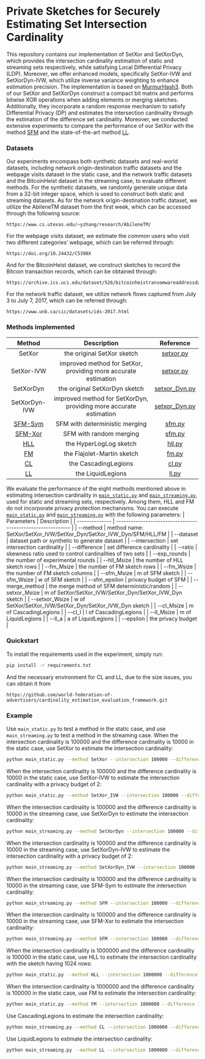 # Private Sketches for Securely Estimating Set Intersection Cardinality
This repository contains our implementation of SetXor and SetXorDyn, which provides the intersection cardinality estimation of static and streaming sets respectively, while satisfying Local Differential Privacy (LDP). Moreover, we offer enhanced models, specifically SetXor-IVW and SetXorDyn-IVW, which utilize inverse variance weighting to enhance estimation precision. The implementation is based on [MurmurHash3](https://dl.acm.org/doi/abs/10.5555/3295222.3295407). Both of our SetXor and SetXorDyn construct a compact bit matrix and performs bitwise XOR operations when adding elements or merging sketches. Additionally, they incorporate a random response mechanism to satisfy Differential Privacy (DP) and estimates the intersection cardinality through the estimation of the difference set cardinality. Moreover, we conducted extensive experiments to compare the performance of our SetXor with the method [SFM](https://arxiv.org/pdf/2302.02056.pdf) and the state-of-the-art method [LL](https://research.google/pubs/pub49177/). 

### Datasets
Our experiments encompass both synthetic datasets and real-world datasets, including network origin-destination traffic datasets and the webpage visits dataset in the static case, and the network traffic datasets and the BitcoinHeist dataset in the streaming case, to evaluate different methods. For the synthetic datasets, we randomly generate unique data from a 32-bit integer space, which is used to construct both static and streaming datasets. As for the network origin-destination traffic dataset, we utilize the AbileneTM dataset from the first week, which can be accessed through the following source: 
```url
https://www.cs.utexas.edu/~yzhang/research/AbileneTM/
```
For the webpage visits dataset, we estimate the common users who visit two different categories’ webpage, which can be referred through: 
```url
https://doi.org/10.24432/C5390X
```
And for the BitcoinHeist dataset, we construct sketches to record the Bitcoin transaction records, which can be obtained through:
```url
https://archive.ics.uci.edu/dataset/526/bitcoinheistransomwareaddressdataset
```
For the network traffic dataset, we utilize network flows captured from July 3 to July 7, 2017, which can be referred through: 
```url
https://www.unb.ca/cic/datasets/ids-2017.html
```

### Methods implemented
|   Method   |                         Description                          |               Reference                |
| :--------: | :----------------------------------------------------------: | :------------------------------------: |
|   SetXor   |                  the original SetXor sketch                  |         [setxor.py](setxor.py)         |
| SetXor-IVW | improved method for SetXor, providing more accurate estimation |         [setxor.py](setxor.py)         |
|   SetXorDyn   |                  the original SetXorDyn sketch                  |         [setxor_Dyn.py](setxor_Dyn.py)         |
| SetXorDyn-IVW | improved method for SetXorDyn, providing more accurate estimation |         [setxor_Dyn.py](setxor_Dyn.py)         |
|  [SFM-Sym](https://arxiv.org/abs/2302.02056)   |                SFM with deterministic merging                | [sfm.py](./baseline/sfm.py) |
|  [SFM-Xor](https://arxiv.org/abs/2302.02056)   |                   SFM with random merging                    | [sfm.py](./baseline/sfm.py) |
|    [HLL](https://dmtcs.episciences.org/3545/pdf)     |                    the HyperLogLog sketch                    | [hll.py](./baseline/hll.py) |
|     [FM](https://www.sciencedirect.com/science/article/pii/0022000085900418)     |                  the Flajolet-Martin sketch                  |  [fm.py](./baseline/fm.py)  |
|     [CL](https://research.google/pubs/pub49177/)     |                  the CascadingLegions                  |  [cl.py](./baseline/cl.py)  |
|     [LL](https://research.google/pubs/pub49177/)     |                  the LiquidLegions                  |  [ll.py](./baseline/ll.py)  |

We evaluate the performance of the eight methods mentioned above in estimating intersection cardinality in [`main_static.py`](main_static.py) and [`main_streaming.py`](main_streaming.py), used for static and streaming sets, respectively. Among them, HLL and FM do not incorporate privacy protection mechanisms. You can execute [`main_static.py`](main_static.py) and [`main_streaming.py`](main_streaming.py) with the following parameters:
| Parameters     | Description                                                 |
| -------------- | ----------------------------------------------------------- |
| --method       | method name: SetXor/SetXor_IVW/SetXor_Dyn/SetXor_IVW_Dyn/SFM/HLL/FM                   |
| --dataset      | dataset path or synthetic to generate dataset               |
| --intersection | set intersection cardinality                                |
| --difference   | set difference cardinality                                  |
| --ratio        | skewness ratio used to control cardinalities of two sets    |
| --exp_rounds   | the number of experimental rounds                           |
| --hll_Msize    | the number of HLL sketch rows                               |
| --fm_Msize     | the number of FM sketch rows                                |
| --fm_Wsize     | the number of FM sketch columns                             |
| --sfm_Msize    | m of SFM sketch                                             |
| --sfm_Wsize    | w of SFM sketch                                             |
| --sfm_epsilon  | privacy budget of SFM                                       |
| --merge_method | the merge method of SFM deterministic/random                |
| --setxor_Msize | m of SetXor/SetXor_IVW/SetXor_Dyn/SetXor_IVW_Dyn sketch                               |
| --setxor_Wsize | w of SetXor/SetXor_IVW/SetXor_Dyn/SetXor_IVW_Dyn sketch                               |
| --cl_Msize | m of CascadingLegions                               |
| --cl_l | l of CascadingLegions                               |
| --ll_Msize | m of LiquidLegions                               |
| --ll_a | a of LiquidLegions                               |
| --epsilon      | the privacy budget |

### Quickstart
To install the requirements used in the experiment, simply run:
```bash
pip install -r requirements.txt
```
And the necessary environment for CL and LL, due to the size issues, you can obtain it from 

```url
https://github.com/world-federation-of-advertisers/cardinality_estimation_evaluation_framework.git
```


### Example
Use `main_static.py` to test a method in the static case, and use `main_streaming.py` to test a method in the streaming case.
When the intersection cardinality is 100000 and the difference cardinality is 10000 in the static case, use SetXor to estimate the intersection cardinality:
```bash
python main_static.py --method SetXor --intersection 100000 --difference 10000
```
When the intersection cardinality is 100000 and the difference cardinality is 10000 in the static case, use SetXor-IVW to estimate the intersection cardinality with a privacy budget of 2:
```bash
python main_static.py --method SetXor_IVW --intersection 100000 --difference 10000 --epsilon 2
```
When the intersection cardinality is 100000 and the difference cardinality is 10000 in the streaming case, use SetXorDyn to estimate the intersection cardinality:
```bash
python main_streaming.py --method SetXorDyn --intersection 100000 --difference 10000
```
When the intersection cardinality is 100000 and the difference cardinality is 10000 in the streaming case, use SetXorDyn-IVW to estimate the intersection cardinality with a privacy budget of 2:
```bash
python main_streaming.py --method SetXorDyn_IVW --intersection 100000 --difference 10000 --epsilon 2
```
When the intersection cardinality is 100000 and the difference cardinality is 10000 in the streaming case, use SFM-Sym to estimate the intersection cardinality:
```bash
python main_streaming.py --method SFM --intersection 100000 --difference 10000 --merge_method random
```
When the intersection cardinality is 100000 and the difference cardinality is 10000 in the streaming case, use SFM-Xor to estimate the intersection cardinality:
```bash
python main_streaming.py --method SFM --intersection 100000 --difference 10000 --merge_method deterministic
```
When the intersection cardinality is 1000000 and the difference cardinality is 100000 in the static case, use HLL to estimate the intersection cardinality with the sketch having 1024 rows:
```bash
python main_static.py --method HLL --intersection 1000000 --difference 100000 --hll_Msize 1024
```
When the intersection cardinality is 1000000 and the difference cardinality is 100000 in the static case, use FM to estimate the intersection cardinality:
```bash
python main_static.py --method FM --intersection 1000000 --difference 100000
```
Use CascadingLegions to estimate the intersection cardinality:
```bash
python main_streaming.py --method CL --intersection 1000000 --difference 100000
```
Use LiquidLegions to estimate the intersection cardinality:
```bash
python main_streaming.py --method LL --intersection 1000000 --difference 100000
```